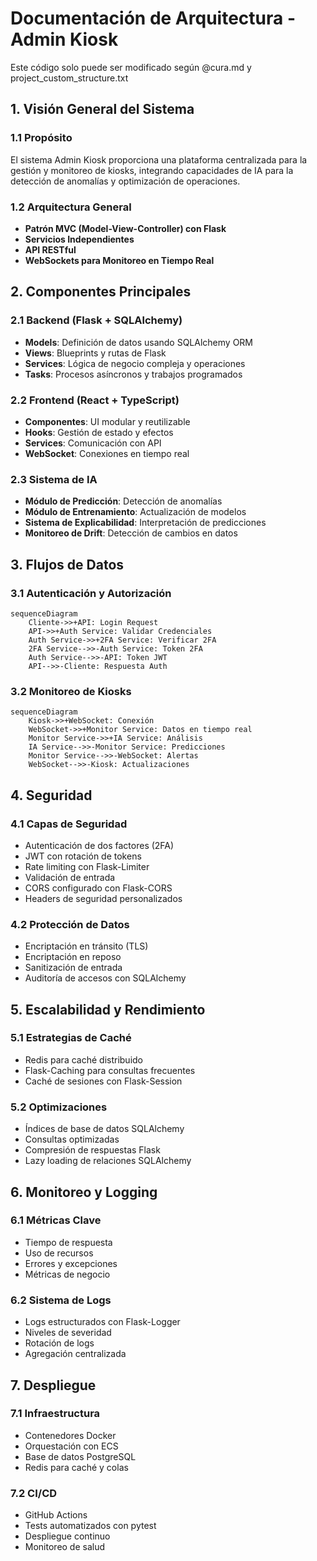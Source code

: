 # Documentación de Arquitectura - Admin Kiosk
Este código solo puede ser modificado según @cura.md y project_custom_structure.txt

## 1. Visión General del Sistema

### 1.1 Propósito
El sistema Admin Kiosk proporciona una plataforma centralizada para la gestión y monitoreo de kiosks, integrando capacidades de IA para la detección de anomalías y optimización de operaciones.

### 1.2 Arquitectura General
- **Patrón MVC (Model-View-Controller) con Flask**
- **Servicios Independientes**
- **API RESTful**
- **WebSockets para Monitoreo en Tiempo Real**

## 2. Componentes Principales

### 2.1 Backend (Flask + SQLAlchemy)
- **Models**: Definición de datos usando SQLAlchemy ORM
- **Views**: Blueprints y rutas de Flask
- **Services**: Lógica de negocio compleja y operaciones
- **Tasks**: Procesos asíncronos y trabajos programados

### 2.2 Frontend (React + TypeScript)
- **Componentes**: UI modular y reutilizable
- **Hooks**: Gestión de estado y efectos
- **Services**: Comunicación con API
- **WebSocket**: Conexiones en tiempo real

### 2.3 Sistema de IA
- **Módulo de Predicción**: Detección de anomalías
- **Módulo de Entrenamiento**: Actualización de modelos
- **Sistema de Explicabilidad**: Interpretación de predicciones
- **Monitoreo de Drift**: Detección de cambios en datos

## 3. Flujos de Datos

### 3.1 Autenticación y Autorización
```mermaid
sequenceDiagram
    Cliente->>+API: Login Request
    API->>+Auth Service: Validar Credenciales
    Auth Service->>+2FA Service: Verificar 2FA
    2FA Service-->>-Auth Service: Token 2FA
    Auth Service-->>-API: Token JWT
    API-->>-Cliente: Respuesta Auth
```

### 3.2 Monitoreo de Kiosks
```mermaid
sequenceDiagram
    Kiosk->>+WebSocket: Conexión
    WebSocket->>+Monitor Service: Datos en tiempo real
    Monitor Service->>+IA Service: Análisis
    IA Service-->>-Monitor Service: Predicciones
    Monitor Service-->>-WebSocket: Alertas
    WebSocket-->>-Kiosk: Actualizaciones
```

## 4. Seguridad

### 4.1 Capas de Seguridad
- Autenticación de dos factores (2FA)
- JWT con rotación de tokens
- Rate limiting con Flask-Limiter
- Validación de entrada
- CORS configurado con Flask-CORS
- Headers de seguridad personalizados

### 4.2 Protección de Datos
- Encriptación en tránsito (TLS)
- Encriptación en reposo
- Sanitización de entrada
- Auditoría de accesos con SQLAlchemy

## 5. Escalabilidad y Rendimiento

### 5.1 Estrategias de Caché
- Redis para caché distribuido
- Flask-Caching para consultas frecuentes
- Caché de sesiones con Flask-Session

### 5.2 Optimizaciones
- Índices de base de datos SQLAlchemy
- Consultas optimizadas
- Compresión de respuestas Flask
- Lazy loading de relaciones SQLAlchemy

## 6. Monitoreo y Logging

### 6.1 Métricas Clave
- Tiempo de respuesta
- Uso de recursos
- Errores y excepciones
- Métricas de negocio

### 6.2 Sistema de Logs
- Logs estructurados con Flask-Logger
- Niveles de severidad
- Rotación de logs
- Agregación centralizada

## 7. Despliegue

### 7.1 Infraestructura
- Contenedores Docker
- Orquestación con ECS
- Base de datos PostgreSQL
- Redis para caché y colas

### 7.2 CI/CD
- GitHub Actions
- Tests automatizados con pytest
- Despliegue continuo
- Monitoreo de salud 